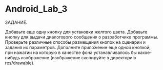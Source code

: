 # Android_Lab_3
ЗАДАНИЕ.
 
Добавьте еще одну кнопку для установки желтого цвета.
Добавьте кнопку для выдачи диалогового сообщения о разработчике программы.
Проверьте различные способы размещения кнопок на сценарии и задания их параметров.
Дополните приложение еще одной кнопкой, при нажатии на которую в качестве фона устанавливалось бы какое-нибудь изображение
(изображение скопируйте в директорию res/drawable).
